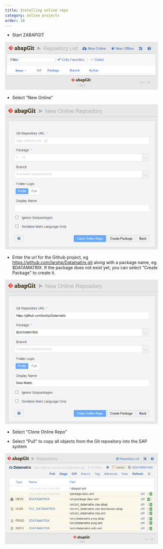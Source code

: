 ```yaml
---
title: Installing online repo
category: online projects
order: 10
---
```


* Start ZABAPGIT

![](img/start.png)

* Select "New Online"

![](img/clone1.png)

* Enter the url for the Github project, eg https://github.com/larshp/Datamatrix.git along with a package name, eg. $DATAMATRIX. If the package does not exist yet, you can select "Create Package" to create it.

![](img/clone2.png)

* Select "Clone Online Repo"

* Select "Pull" to copy all objects from the Git repository into the SAP system

![](img/installed.png)
